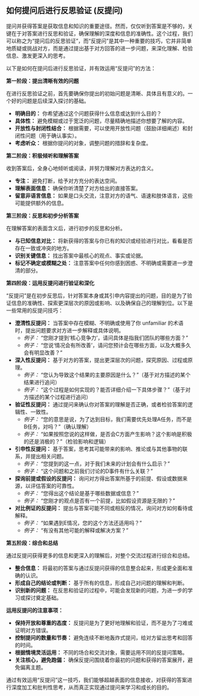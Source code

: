 ## 如何提问后进行反思验证 (反提问)

提问并获得答案是获取信息和知识的重要途径。然而，仅仅听到答案是不够的，关键在于对答案进行反思和验证，确保理解的深度和信息的准确性。这个过程，我们可以称之为“提问后的反思验证”，而“反提问”是其中一种重要的技巧，它并非简单地质疑或挑战对方，而是通过提出基于对方回答的进一步问题，来深化理解、检验信息、激发更深入的思考。

以下是如何在提问后进行反思验证，并有效运用“反提问”的方法：

**第一阶段：提出清晰有效的问题**

在进行反思验证之前，首先要确保你提出的初始问题是清晰、具体且有意义的。一个好的问题是后续深入探讨的基础。

- **明确目的：** 你希望通过这个问题获得什么信息或达到什么目的？
- **具体性：** 避免模糊或过于宽泛的问题，尽量精确地描述你想要了解的内容。
- **开放性与封闭性结合：** 根据需要，可以使用开放性问题（鼓励详细阐述）和封闭性问题（用于确认事实）。
- **考虑听众：** 根据你提问的对象，调整问题的措辞和复杂度。

**第二阶段：积极倾听和理解答案**

收到答案后，全身心地倾听或阅读，并努力理解对方表达的含义。

- **专注：** 避免打断，给予对方充分的表达空间。
- **理解表面信息：** 确保你听清楚了对方给出的直接答案。
- **留意非语言信息：** 如果是口头交流，注意对方的语气、语速和肢体语言，这些可能提供额外的信息。

**第三阶段：反思和初步分析答案**

在理解答案的表面含义后，进行初步的反思和分析。

- **与已知信息对比：** 将新获得的答案与你已有的知识或经验进行对比，看看是否存在一致或冲突的地方。
- **识别关键信息：** 找出答案中最核心的观点、事实或论据。
- **标记不确定或模糊之处：** 注意答案中任何你感到困惑、不明确或需要进一步澄清的部分。

**第四阶段：运用反提问进行验证和深化**

“反提问”是在初步反思后，针对答案本身或其引申内容提出的问题，目的是为了验证信息的准确性、探索更深层次的原因或影响、以及确保自己的理解到位。以下是一些常用的反提问技巧：

- **澄清性反提问：** 当答案中存在模糊、不明确或使用了你 unfamiliar 的术语时，提出问题要求对方进一步解释或具体说明。
    - _例子：_ “您刚才提到‘核心竞争力’，请问具体是指我们团队的哪些方面？”
    - _例子：_ “您说‘情况会有所改善’，请问您预计会在哪些方面，以及大概多久会有明显改善？”
- **深入性反提问：** 基于对方的答案，提出更深层次的问题，探究原因、过程或原理。
    - _例子：_ “您认为导致这个结果的主要原因是什么？”（基于对方描述的某个结果进行追问）
    - _例子：_ “这个过程是如何实现的？能否详细介绍一下具体步骤？”（基于对方描述的某个过程进行追问）
- **验证性反提问：** 通过提问来确认你对答案的理解是否正确，或者检验答案的逻辑性、一致性。
    - _例子：_ “您的意思是说，为了达到目标，我们需要优先处理A任务，而不是B任务，对吗？”（确认理解）
    - _例子：_ “如果按照您说的这样做，是否会C方面产生影响？这个影响是积极的还是消极的？”（检验影响和逻辑）
- **引申性反提问：** 基于答案，思考其可能带来的影响、推论或与其他事物的联系，并提出相关问题。
    - _例子：_ “您提到的这一点，对于我们未来的计划会有什么启示？”
    - _例子：_ “这个问题和之前我们讨论的D事件有什么关联？”
- **探询前提或假设的反提问：** 询问对方得出答案所基于的前提、假设或数据来源，以评估答案的可靠性。
    - _例子：_ “您得出这个结论是基于哪些数据或信息？”
    - _例子：_ “您刚才的观点是否有一个前提，比如假设资源是无限的？”
- **对比例证的反提问：** 提出与答案可能不同或相反的情况，询问对方如何看待或解释。
    - _例子：_ “如果遇到E情况，您的这个方法还适用吗？”
    - _例子：_ “有没有其他可能的解释或解决方案？”

**第五阶段：综合和总结**

通过反提问获得更多的信息和更深入的理解后，对整个交流过程进行综合和总结。

- **整合信息：** 将最初的答案与通过反提问获得的信息整合起来，形成更全面和准确的认识。
- **形成自己的结论或判断：** 基于所有的信息，形成自己对问题的理解和判断。
- **识别新的问题：** 在反思和验证的过程中，可能会发现新的问题，为进一步的学习或探讨奠定基础。

**运用反提问的注意事项：**

- **保持开放和尊重的态度：** 反提问是为了更好地理解和验证，而不是为了刁难或证明对方错误。
- **控制提问的数量和节奏：** 避免连续不断地轰炸式提问，给对方留出思考和回答的时间。
- **根据情境灵活运用：** 不同的场合和交流对象，需要运用不同的反提问策略。
- **关注核心，避免跑偏：** 确保反提问围绕着你最初的问题和获得的答案展开，避免偏离主题。

通过有效运用“反提问”这一技巧，我们能够超越表面的信息接收，对获得的答案进行深度加工和批判性思考，从而真正实现通过提问来学习和成长的目的。